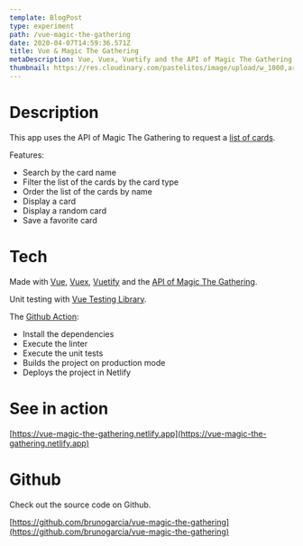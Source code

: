 ```yaml
---
template: BlogPost
type: experiment
path: /vue-magic-the-gathering
date: 2020-04-07T14:59:36.571Z
title: Vue & Magic The Gathering
metaDescription: Vue, Vuex, Vuetify and the API of Magic The Gathering
thumbnail: https://res.cloudinary.com/pastelitos/image/upload/w_1000,ar_16:9,c_fill,g_auto,e_sharpen/v1607785519/bruno/vue-magic_beohsn.png
---
```

# Description

This app uses the API of Magic The Gathering to request a [list of cards](https://docs.magicthegathering.io/#api_v1cards_list).

Features:
- Search by the card name
- Filter  the list of the cards by the card type
- Order the list of the cards by name
- Display a card
- Display a random card
- Save a favorite card

# Tech

Made with [Vue](https://vuejs.org/), [Vuex](https://vuex.vuejs.org/), [Vuetify](http://vuetifyjs.com/) and the [API of Magic The Gathering](https://docs.magicthegathering.io/).

Unit testing with [Vue Testing Library](https://testing-library.com/docs/vue-testing-library/intro).

The [Github Action](https://github.com/brunogarcia/vue-magic-the-gathering/blob/master/.github/workflows/main.yml):
- Install the dependencies
- Execute the linter
- Execute the unit tests
- Builds the project on production mode
- Deploys the project in Netlify

# See in action

[https://vue-magic-the-gathering.netlify.app](https://vue-magic-the-gathering.netlify.app)

# Github

Check out the source code on Github.

[https://github.com/brunogarcia/vue-magic-the-gathering](https://github.com/brunogarcia/vue-magic-the-gathering)
